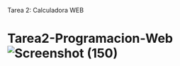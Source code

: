 Tarea 2: Calculadora WEB 

# Tarea2-Programacion-Web![Screenshot (150)](https://user-images.githubusercontent.com/78834422/154126917-708b3147-fb0b-4327-9c4a-e2f508320e39.png)
